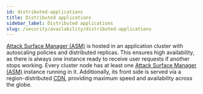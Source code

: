 ```yaml
---
id: distributed-applications
title: Distributed applications
sidebar_label: Distributed applications
slug: /security/availability/distributed-applications
---
```


[Attack Surface Manager (ASM)](https://app.fluidattacks.com/)
is hosted in an application cluster
with autoscaling policies
and distributed replicas.
This ensures high availability,
as there is always one instance ready
to receive user requests
if another stops working.
Every cluster node has at least one
[Attack Surface Manager (ASM)](https://app.fluidattacks.com/)
instance running in it.
Additionally,
its front side is served via a region-distributed
[CDN](https://en.wikipedia.org/wiki/Content_delivery_network),
providing maximum speed
and availability across the globe.
